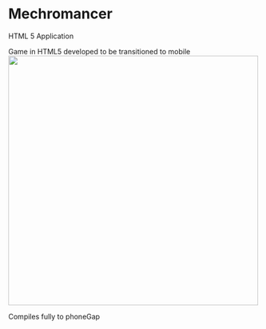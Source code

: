 # Mechromancer

HTML 5 Application

Game in HTML5 developed to be transitioned to mobile
<img src="http://i.imgur.com/tACnMZW.png" width="500">

Compiles fully to phoneGap
